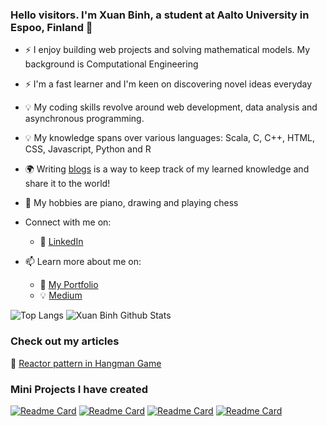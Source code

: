 <!-- Please don't remove this: Grab your social icons from https://github.com/carlsednaoui/gitsocial -->

[1.2]: http://i.imgur.com/wWzX9uB.png (twitter icon without padding)

### Hello visitors. I'm Xuan Binh, a student at Aalto University in Espoo, Finland 👋

<!--
**khuyentran1401/khuyentran1401** is a ✨ _special_ ✨ repository because its `README.md` (this file) appears on your GitHub profile.
-->

- :zap: I enjoy building web projects and solving mathematical models. My background is Computational Engineering
- :zap: I'm a fast learner and I'm keen on discovering novel ideas everyday
- :bulb: My coding skills revolve around web development, data analysis and asynchronous programming. 
- :bulb: My knowledge spans over various languages: Scala, C, C++, HTML, CSS, Javascript, Python and R
- :earth_africa: Writing [blogs](https://medium.com/@xuanbinh.dev) is a way to keep track of my learned knowledge and share it to the world! 
- 🌱 My hobbies are piano, drawing and playing chess

- Connect with me on:
  - :office: [LinkedIn](https://www.linkedin.com/in/xuanbinh)

- 📫 Learn more about me on:  
  - :dart: [My Portfolio]()
  - :bulb: [Medium](https://medium.com/@xuanbinh.dev)


![Top Langs](https://github-readme-stats.vercel.app/api/top-langs/?username=SpringNuance&layout=compact)
![Xuan Binh Github Stats](https://github-readme-stats.vercel.app/api?username=SpringNuance&count_private=true&show_icons=true&theme=radical&hide_rank=false)


### Check out my articles
:goggles: <a target="_blank" href="https://medium.com/@xuanbinh.dev/reactor-pattern-in-hangman-game-4ac0c27ee324">Reactor pattern in Hangman Game</a>

### Mini Projects I have created
[![Readme Card](https://github-readme-stats.vercel.app/api/pin/?username=SpringNuance&repo=multiple-choice-app)](https://multiple-choice-app-nuance.herokuapp.com/auth/login) 
[![Readme Card](https://github-readme-stats.vercel.app/api/pin/?username=SpringNuance&repo=etch-a-sketch)](https://springnuance.github.io/etch-a-sketch/) 
[![Readme Card](https://github-readme-stats.vercel.app/api/pin/?username=SpringNuance&repo=rock-paper-scissors)](https://springnuance.github.io/rock-paper-scissors/) 
[![Readme Card](https://github-readme-stats.vercel.app/api/pin/?username=SpringNuance&repo=calculator)](https://springnuance.github.io/calculator/) 

